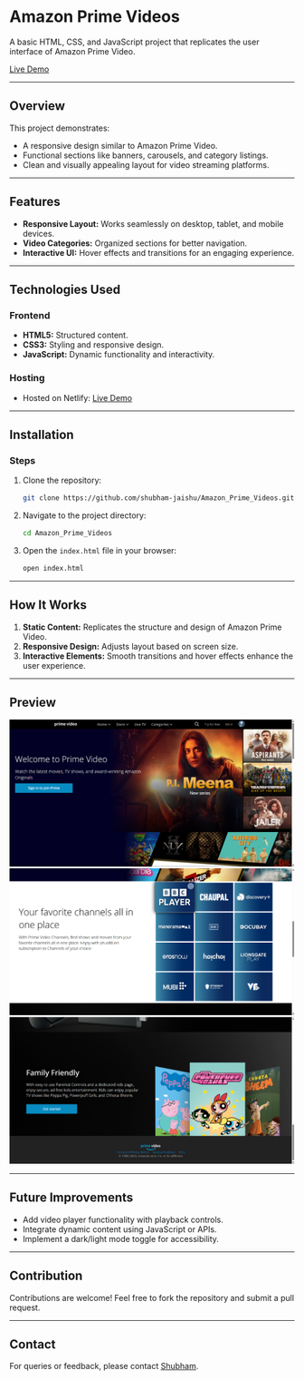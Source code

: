 # Amazon Prime Videos

A basic HTML, CSS, and JavaScript project that replicates the user interface of Amazon Prime Video.

[Live Demo](https://amazon-prime-videos-html-css.netlify.app/)

---

## Overview
This project demonstrates:
- A responsive design similar to Amazon Prime Video.
- Functional sections like banners, carousels, and category listings.
- Clean and visually appealing layout for video streaming platforms.

---

## Features
- **Responsive Layout:** Works seamlessly on desktop, tablet, and mobile devices.
- **Video Categories:** Organized sections for better navigation.
- **Interactive UI:** Hover effects and transitions for an engaging experience.

---

## Technologies Used

### Frontend
- **HTML5:** Structured content.
- **CSS3:** Styling and responsive design.
- **JavaScript:** Dynamic functionality and interactivity.

### Hosting
- Hosted on Netlify: [Live Demo](https://amazon-prime-videos-html-css.netlify.app/)

---

## Installation

### Steps
1. Clone the repository:
   ```bash
   git clone https://github.com/shubham-jaishu/Amazon_Prime_Videos.git
   ```

2. Navigate to the project directory:
   ```bash
   cd Amazon_Prime_Videos
   ```

3. Open the `index.html` file in your browser:
   ```bash
   open index.html
   ```

---

## How It Works
1. **Static Content:** Replicates the structure and design of Amazon Prime Video.
2. **Responsive Design:** Adjusts layout based on screen size.
3. **Interactive Elements:** Smooth transitions and hover effects enhance the user experience.

---

## Preview
![Screenshot 1](./pics/Screenshots/ss1.png)
![Screenshot 2](./pics/Screenshots/ss2.png)
![Screenshot 3](./pics/Screenshots/ss3.png)

---

## Future Improvements
- Add video player functionality with playback controls.
- Integrate dynamic content using JavaScript or APIs.
- Implement a dark/light mode toggle for accessibility.

---

## Contribution
Contributions are welcome! Feel free to fork the repository and submit a pull request.

---

## Contact
For queries or feedback, please contact [Shubham](mailto:shubhamjaishu@gmail.com).
